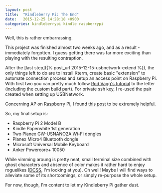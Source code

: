```yaml
---
layout: post
title:  "Kindleberry Pi: The End"
date:   2015-12-25 14:28:18 +0900
categories: kindleberrypi kindle raspberrypi
---
```

Well, this is rather embarrassing.

This project was finished almost two weeks ago, and as a result - immediately
forgotten. I guess getting there was far more exciting than playing with the 
resulting contraption.

After the [last step]({% post_url 2015-12-15-usbnetwork-extend %}), the only 
things 
left to do are to install Kterm, create basic "extension" to automate 
connection process and setup an access point on Raspberry Pi. With first two 
you can pretty much follow [Rod Vagg's tutorial][guide-link] to the letter
(including the custom build part). For private ssh key, I re-used the pair
created when setting up USBNetwork.

Concerning AP on Raspberry Pi, I found [this post][hostapd-link] to be extremely
helpful.

So, my final setup is:

* Raspberry Pi 2 Model B
* Kindle Paperwhite 1st generation
* Two Planex GW-USNANO2A Wi-Fi dongles
* Planex Micro4 Bluetooth dongle
* Microsoft Universal Mobile Keyboard
* Anker Powercore+ 10050

While vimming aroung is pretty neat, small terminal size combined with 
ghost characters and absence of color makes it rather hard to enjoy roguelikes 
([DCSS][dcss-link], I'm looking at you). Oh well! Maybe I will find ways to alleviate some of its shortcomings, or simply re-purpose the whole setup. 

For now, though, I'm content to let my Kindleberry Pi gather dust.

[guide-link]: https://gist.github.com/rvagg/5095506
[hostapd-link]: http://cberner.com/2013/02/03/using-hostapd-on-ubuntu-to-create-a-wifi-access-point/
[dcss-link]: https://crawl.develz.org
